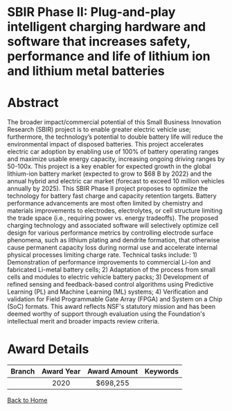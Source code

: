 
SBIR Phase II: Plug-and-play intelligent charging hardware and software that increases safety, performance and life of lithium ion and lithium metal batteries
==============================================================================================================================================================

# Abstract


The broader impact/commercial potential of this Small Business Innovation Research (SBIR) project is to enable greater electric vehicle use; furthermore, the technology’s potential to double battery life will reduce the environmental impact of disposed batteries. This project accelerates electric car adoption by enabling use of 100% of battery operating ranges and maximize usable energy capacity, increasing ongoing driving ranges by 50-100x. This project is a key enabler for expected growth in the global lithium-ion battery market (expected to grow to $68 B by 2022) and the annual hybrid and electric car market (forecast to exceed 10 million vehicles annually by 2025). This SBIR Phase II project proposes to optimize the technology for battery fast charge and capacity retention targets. Battery performance advancements are most often limited by chemistry and materials improvements to electrodes, electrolytes, or cell structure limiting the trade space (i.e., requiring power vs. energy tradeoffs). The proposed charging technology and associated software will selectively optimize cell design for various performance metrics by controlling electrode surface phenomena, such as lithium plating and dendrite formation, that otherwise cause permanent capacity loss during normal use and accelerate internal physical processes limiting charge rate. Technical tasks include: 1) Demonstration of performance improvements to commercial Li-Ion and fabricated Li-metal battery cells; 2) Adaptation of the process from small cells and modules to electric vehicle battery packs; 3) Development of refined sensing and feedback-based control algorithms using Predictive Learning (PL) and Machine Learning (ML) systems; 4) Verification and validation for Field Programmable Gate Array (FPGA) and System on a Chip (SoC) formats. This award reflects NSF's statutory mission and has been deemed worthy of support through evaluation using the Foundation's intellectual merit and broader impacts review criteria.  

# Award Details

|Branch|Award Year|Award Amount|Keywords|
| :---: | :---: | :---: | :---: |
||2020|$698,255||
  
  


[Back to Home](https://github.com/chrischow/dod_sbir_awards/Reports/JT/#582)
